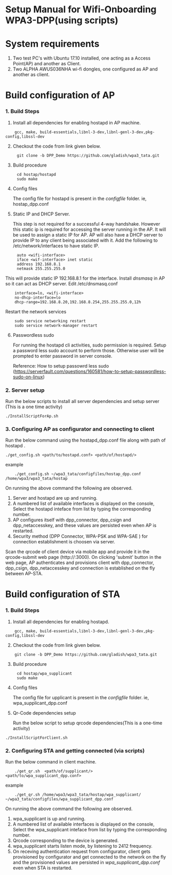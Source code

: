 # Setup Manual for Wifi-Onboarding WPA3-DPP(using scripts)


# System requirements
1. Two test PC's with Ubuntu 17.10 installed, one acting as a Access Point(AP) and another as Client.
2. Two ALPHA AWUS036NHA wi-fi dongles, one configured as AP and another as client.

# Build configuration of AP

### 1. Build Steps

1. Install all dependencies for enabling hostapd in AP machine.

```
    gcc, make, build-essentials,libnl-3-dev,libnl-genl-3-dev,pkg-config,libssl-dev
```
2. Checkout the code from link given below.

```
     git clone -b DPP_Demo https://github.com/gladish/wpa3_tata.git
```

3. Build procedure
```
     cd hostap/hostapd
     sudo make
 ```
4. Config files

    The config file for hostapd is present in the *configfile* folder. ie, hostap_dpp.conf 

5. Static IP and DHCP Server.

    This step is not required for a successful 4-way handshake. However this static ip is required for accessing the server running in the AP.
    It will be used to assign a static IP for AP. AP will also have a DHCP server to provide IP to any client being associated with it. 
    Add the following to /etc/network/interfaces to have static IP. 
```
     auto <wifi-interface>
     iface <wif-interface> inet static
     address 192.168.8.1
     netmask 255.255.255.0
```
This will provide static IP 192.168.8.1 for the interface. Install  *dnsmasq* in AP so it can act as DHCP server. Edit /etc/dnsmasq.conf
      
```
    interface=lo, <wifi-interface>
    no-dhcp-interface=lo
    dhcp-range=192.168.8.20,192.168.8.254,255.255.255.0,12h
```
Restart the network services
```
    sudo service networking restart
    sudo service network-manager restart
```
6. Passwordless sudo 

    For running the hostapd cli activities, sudo permission is required. Setup a password less sudo account to perform those. Otherwise user  will be prompted to enter password in server console.

    Reference:
How to setup passowrd less sudo (https://serverfault.com/questions/160581/how-to-setup-passwordless-sudo-on-linux)

### 2. Server setup

Run the below scripts to install all server dependencies and setup server (This is a one time activity)
```
./InstallScriptForAp.sh 
```
### 3. Configuring AP as configurator and connecting to client

Run the below command using the hostapd_dpp.conf file along with path of hostapd .
```
./get_config.sh <path/to/hostapd.conf> <path/of/hostapd/> 
```
example
```
    ./get_config.sh ~/wpa3_tata/configfiles/hostap_dpp.conf /home/wpa3/wpa3_tata/hostap
```
On running the above command the following are observed.

1. Server and hostapd are up and running.
2. A numbered list of available interfaces is displayed on the console, Select the hostapd inteface from list by typing the corresponding number. 
3. AP configures itself with dpp_connector, dpp_csign and dpp_netaccesskey, and these values are persisted even when AP is restarted.
4. Security method (DPP Connector, WPA-PSK and WPA-SAE ) for connection establishment is choosen via server.

Scan the qrcode of client device via mobile app and provide it in the qrcode-submit web page (http://<ip>:3000). On clicking 'submit' button in the web page, AP authenticates and provisions client with dpp_connector, dpp_csign, dpp_netaccesskey and connection is established on the fly between AP-STA.
     
# Build configuration of STA

### 1. Build Steps

1. Install all dependencies for enabling hostapd.
```
    gcc, make, build-essentials,libnl-3-dev,libnl-genl-3-dev,pkg-config,libssl-dev
```
2. Checkout the code from link given below.

```
    git clone -b DPP_Demo https://github.com/gladish/wpa3_tata.git
```

3. Build procedure
```
     cd hostap/wpa_supplicant
     sudo make
 ```
4. Config files

    The config file for upplicant is present in the  *configfile* folder. ie, wpa_supplicant_dpp.conf
    
5. Qr-Code dependencies setup

    Run the below script to setup qrcode dependencies(This is a one-time activity)
```
./InstallScriptForClient.sh
```

### 2. Configuring STA and getting connected (via scripts)

Run the below command in client machine.

```
    ./get_qr.sh  <path/of/supplicant/> <path/to/wpa_supplicant_dpp.conf>
```
example
```
    ./get_qr.sh /home/wpa3/wpa3_tata/hostap/wpa_supplicant/  ~/wpa3_tata/configfiles/wpa_supplicant_dpp.conf 
```
On running the above command the following are observed.

1. wpa_supplicant is up and running.
2. A numbered list of available interfaces is displayed on the console, Select the     wpa_supplicant inteface from list by typing the corresponding number.
3.  Qrcode corresponding to the device is generated.
4.  wpa_supplicant starts listen mode, by listening to 2412 frequency.
5.  On receving authentication request from configurator, client gets provisioned by configurator and get connected to the network on the fly and the provisioned values are persisted in *wpa_supplicant_dpp.conf* even when STA is restarted.



